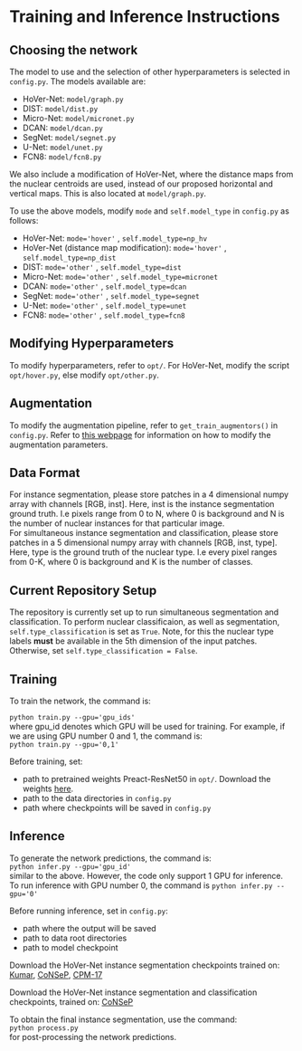 # Training and Inference Instructions

## Choosing the network

The model to use and the selection of other hyperparameters is selected in `config.py`. The models available are:
- HoVer-Net: `model/graph.py`
- DIST: `model/dist.py`
- Micro-Net: `model/micronet.py`
- DCAN: `model/dcan.py`
- SegNet: `model/segnet.py`
- U-Net: `model/unet.py`
- FCN8: `model/fcn8.py`

We also include a modification of HoVer-Net, where the distance maps from the nuclear centroids are used, instead of our proposed horizontal and vertical maps. This is also located at `model/graph.py`.

To use the above models, modify `mode` and `self.model_type` in `config.py` as follows:

- HoVer-Net: `mode='hover'` , `self.model_type=np_hv`
- HoVer-Net (distance map modification): `mode='hover'` , `self.model_type=np_dist`
- DIST: `mode='other'` , `self.model_type=dist`
- Micro-Net: `mode='other'` , `self.model_type=micronet`
- DCAN: `mode='other'` , `self.model_type=dcan`
- SegNet: `mode='other'` , `self.model_type=segnet`
- U-Net: `mode='other'` , `self.model_type=unet`
- FCN8: `mode='other'` , `self.model_type=fcn8`

## Modifying Hyperparameters

To modify hyperparameters, refer to `opt/`. For HoVer-Net, modify the script `opt/hover.py`, else modify `opt/other.py`. 

## Augmentation

To modify the augmentation pipeline, refer to `get_train_augmentors()` in `config.py`. Refer to [this webpage](https://tensorpack.readthedocs.io/modules/dataflow.imgaug.html)        for information on how to modify the augmentation parameters.

## Data Format

For instance segmentation, please store patches in a 4 dimensional numpy array with channels [RGB, inst]. Here, inst is the instance segmentation ground truth. I.e pixels range from 0 to N, where 0 is background and N is the number of nuclear instances for that particular image. <br/>
For simultaneous instance segmentation and classification, please store patches in a 5 dimensional numpy array with channels [RGB, inst, type]. Here, type is the ground truth of the nuclear type. I.e every pixel ranges from 0-K, where 0 is background and K is the number of classes.

## Current Repository Setup

The repository is currently set up to run simultaneous segmentation and classification. To perform nuclear classificaion, as well as segmentation, `self.type_classification` is set as `True`. Note, for this the nuclear type labels **must** be available in the 5th dimension of the input patches. Otherwise, set `self.type_classification = False`. 

## Training

To train the network, the command is: <br/>

`python train.py --gpu='gpu_ids'` <br/>
where gpu_id denotes which GPU will be used for training. For example, if we are using GPU number 0 and 1, the command is: <br/>
`python train.py --gpu='0,1'` <br/>

Before training, set:
- path to pretrained weights Preact-ResNet50  in `opt/`. Download the weights [here](https://drive.google.com/open?id=187C9pGjlVmlqz-PlKW1K8AYfxDONrB0n).
- path to the data directories in `config.py`
- path where checkpoints will be saved  in `config.py`

## Inference

To generate the network predictions, the command is: <br/>
`python infer.py --gpu='gpu_id'` <br/>
similar to the above. However, the code only support 1 GPU for inference. To run inference with GPU number 0, the command is
`python infer.py --gpu='0'` <br/>

Before running inference, set in `config.py`:
- path where the output will be saved
- path to data root directories
- path to model checkpoint

Download the HoVer-Net instance segmentation checkpoints trained on: [Kumar](https://drive.google.com/open?id=13S7VPu-4uRUQlgA5r-FO5NcA4q3nyif7), [CoNSeP](https://drive.google.com/open?id=1Yk62MtSOfopDSZT5g0ZaoaeAoRTeWUj4), [CPM-17](https://drive.google.com/open?id=1YdEfxhSt57gNL5sgWiXOZNLIkhMrnE_v)

Download the HoVer-Net instance segmentation and classification checkpoints, trained on: [CoNSeP](https://drive.google.com/open?id=1cM_iBtkUdpiblNx6Kc5Te2EKLC3hyS4b)

To obtain the final instance segmentation, use the command: <br/>
`python process.py` <br/>
for post-processing the network predictions.


